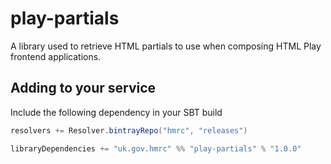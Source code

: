 play-partials
=============

A library used to retrieve HTML partials to use when composing HTML Play frontend applications.

## Adding to your service

Include the following dependency in your SBT build

```scala
resolvers += Resolver.bintrayRepo("hmrc", "releases")

libraryDependencies += "uk.gov.hmrc" %% "play-partials" % "1.0.0"
```
